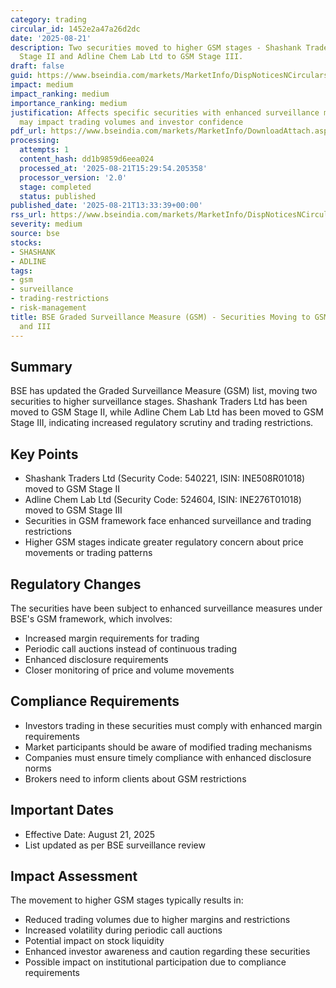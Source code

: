 ```yaml
---
category: trading
circular_id: 1452e2a47a26d2dc
date: '2025-08-21'
description: Two securities moved to higher GSM stages - Shashank Traders Ltd to GSM
  Stage II and Adline Chem Lab Ltd to GSM Stage III.
draft: false
guid: https://www.bseindia.com/markets/MarketInfo/DispNoticesNCirculars.aspx?Noticeid={4DCA0B59-8BB6-4891-99CE-C5519BF25F7E}&noticeno=20250821-56&dt=08/21/2025&icount=56&totcount=63&flag=0
impact: medium
impact_ranking: medium
importance_ranking: medium
justification: Affects specific securities with enhanced surveillance measures that
  may impact trading volumes and investor confidence
pdf_url: https://www.bseindia.com/markets/MarketInfo/DownloadAttach.aspx?id=20250821-56&attachedId=35b49481-c070-4278-b973-c43f0cce9030
processing:
  attempts: 1
  content_hash: dd1b9859d6eea024
  processed_at: '2025-08-21T15:29:54.205358'
  processor_version: '2.0'
  stage: completed
  status: published
published_date: '2025-08-21T13:33:39+00:00'
rss_url: https://www.bseindia.com/markets/MarketInfo/DispNoticesNCirculars.aspx?Noticeid={4DCA0B59-8BB6-4891-99CE-C5519BF25F7E}&noticeno=20250821-56&dt=08/21/2025&icount=56&totcount=63&flag=0
severity: medium
source: bse
stocks:
- SHASHANK
- ADLINE
tags:
- gsm
- surveillance
- trading-restrictions
- risk-management
title: BSE Graded Surveillance Measure (GSM) - Securities Moving to GSM Stages II
  and III
---
```


## Summary

BSE has updated the Graded Surveillance Measure (GSM) list, moving two securities to higher surveillance stages. Shashank Traders Ltd has been moved to GSM Stage II, while Adline Chem Lab Ltd has been moved to GSM Stage III, indicating increased regulatory scrutiny and trading restrictions.

## Key Points

- Shashank Traders Ltd (Security Code: 540221, ISIN: INE508R01018) moved to GSM Stage II
- Adline Chem Lab Ltd (Security Code: 524604, ISIN: INE276T01018) moved to GSM Stage III
- Securities in GSM framework face enhanced surveillance and trading restrictions
- Higher GSM stages indicate greater regulatory concern about price movements or trading patterns

## Regulatory Changes

The securities have been subject to enhanced surveillance measures under BSE's GSM framework, which involves:
- Increased margin requirements for trading
- Periodic call auctions instead of continuous trading
- Enhanced disclosure requirements
- Closer monitoring of price and volume movements

## Compliance Requirements

- Investors trading in these securities must comply with enhanced margin requirements
- Market participants should be aware of modified trading mechanisms
- Companies must ensure timely compliance with enhanced disclosure norms
- Brokers need to inform clients about GSM restrictions

## Important Dates

- Effective Date: August 21, 2025
- List updated as per BSE surveillance review

## Impact Assessment

The movement to higher GSM stages typically results in:
- Reduced trading volumes due to higher margins and restrictions
- Increased volatility during periodic call auctions
- Potential impact on stock liquidity
- Enhanced investor awareness and caution regarding these securities
- Possible impact on institutional participation due to compliance requirements